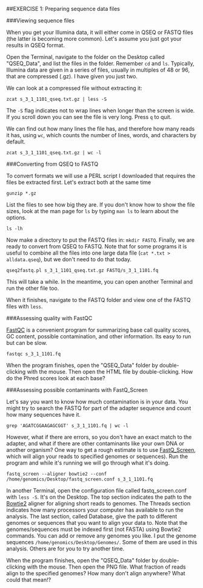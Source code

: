##EXERCISE 1: Preparing sequence data files

###Viewing sequence files

When you get your Illumina data, it will either come in QSEQ or FASTQ files (the latter is becoming more common). Let's assume you just got your results in QSEQ format.

Open the Terminal, navigate to the folder on the Desktop called "QSEQ_Data", and list the files in the folder. Remember `cd` and `ls`. Typically, Illumina data are given in a series of files, usually in multiples of 48 or 96, that are compressed (.gz). I have given you just two.

We can look at a compressed file without extracting it:

	zcat s_3_1_1101_qseq.txt.gz | less -S

The `-S` flag indicates not to wrap lines when longer than the screen is wide. If you scroll down you can see the file is very long. Press `q` to quit.

We can find out how many lines the file has, and therefore how many reads it has, using `wc`, which counts the number of lines, words, and characters by default. 

	zcat s_3_1_1101_qseq.txt.gz | wc -l


###Converting from QSEQ to FASTQ

To convert formats we will use a PERL script I downloaded that requires the files be extracted first. Let's extract both at the same time

	gunzip *.gz

List the files to see how big they are. If you don't know how to show the file sizes, look at the man page for `ls` by typing `man ls` to learn about the options.

	ls -lh

Now make a directory to put the FASTQ files in: `mkdir FASTQ`. Finally, we are ready to convert from QSEQ to FASTQ. Note that for some programs it is useful to combine all the files into one large data file (`cat *.txt > alldata.qseq`), but we don't need to do that today.

	qseq2fastq.pl s_3_1_1101_qseq.txt.gz FASTQ/s_3_1_1101.fq

This will take a while. In the meantime, you can open another Terminal and run the other file too.

When it finishes, navigate to the FASTQ folder and view one of the FASTQ files with `less`.


###Assessing quality with FastQC

[FastQC](http://www.bioinformatics.babraham.ac.uk/projects/download.html#fastqc) is a convenient program for summarizing base call quality scores, GC content, possible contamination, and other information. Its easy to run but can be slow.

	fastqc s_3_1_1101.fq

When the program finishes, open the "QSEQ_Data" folder by double-clicking with the mouse. Then open the HTML file by double-clicking. How do the Phred scores look at each base?


###Assessing possible contaminants with FastQ_Screen

Let's say you want to know how much contamination is in your data. You might try to search the FASTQ for part of the adapter sequence and count how many sequences have it.

	grep 'AGATCGGAAGAGCGGT' s_3_1_1101.fq | wc -l

However, what if there are errors, so you don't have an exact match to the adapter, and what if there are other contaminants like your own DNA or another organism? One way to get a rough estimate is to use [FastQ_Screen](http://www.bioinformatics.babraham.ac.uk/projects/download.html#fastqscreen), which will align your reads to specified genomes or sequences). Run the program and while it's running we will go through what it's doing.

	fastq_screen --aligner bowtie2 --conf /home/genomics/Desktop/fastq_screen.conf s_3_1_1101.fq

In another Terminal, open the configuration file called fastq_screen.conf with `less -S`. It's on the Desktop. The top section indicates the path to the [Bowtie2](http://bowtie-bio.sourceforge.net/bowtie2/index.shtml) aligner for aligning short reads to genomes. The Threads section indicates how many processors your computer has available to run the analysis. The last section, called Database, give the path to different genomes or sequences that you want to align your data to. Note that the genomes/sequences must be indexed first (not FASTA) using Bowtie2 commands. You can add or remove any genomes you like. I put the genome sequences `/home/genomics/Desktop/Genomes/`. Some of them are used in this analysis. Others are for you to try another time.

When the program finishes, open the "QSEQ_Data" folder by double-clicking with the mouse. Then open the PNG file. What fraction of reads align to the specified genomes? How many don't align anywhere? What could that mean!?